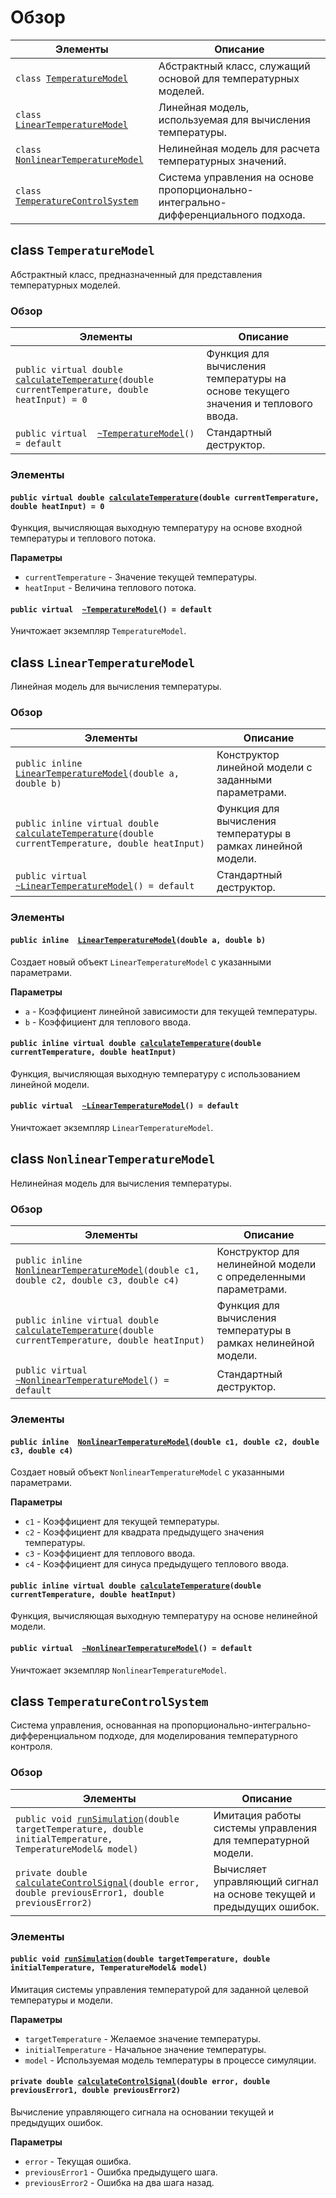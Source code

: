 # Обзор

Элементы                      | Описание                                
--------------------------------|---------------------------------------------
`class `[`TemperatureModel`](#class_temperature_model) | Абстрактный класс, служащий основой для температурных моделей.
`class `[`LinearTemperatureModel`](#class_linear_temperature_model) | Линейная модель, используемая для вычисления температуры.
`class `[`NonlinearTemperatureModel`](#class_nonlinear_temperature_model) | Нелинейная модель для расчета температурных значений.
`class `[`TemperatureControlSystem`](#class_temperature_control_system) | Система управления на основе пропорционально-интегрально-дифференциального подхода.

## class `TemperatureModel`

Абстрактный класс, предназначенный для представления температурных моделей.

### Обзор

Элементы                      | Описание                                
--------------------------------|---------------------------------------------
`public virtual double `[`calculateTemperature`](#class_temperature_model_1a09f70a5d58f9a836b682c4ad9d75ddc4)`(double currentTemperature, double heatInput) = 0` | Функция для вычисления температуры на основе текущего значения и теплового ввода.
`public virtual  `[`~TemperatureModel`](#class_temperature_model_1a4e7d514b4b9a840b746a686048ab1f18)`() = default` | Стандартный деструктор.

### Элементы

#### `public virtual double `[`calculateTemperature`](#class_temperature_model_1a09f70a5d58f9a836b682c4ad9d75ddc4)`(double currentTemperature, double heatInput) = 0`

Функция, вычисляющая выходную температуру на основе входной температуры и теплового потока.

**Параметры**
* `currentTemperature` - Значение текущей температуры.
* `heatInput` - Величина теплового потока.

#### `public virtual  `[`~TemperatureModel`](#class_temperature_model_1a4e7d514b4b9a840b746a686048ab1f18)`() = default`

Уничтожает экземпляр `TemperatureModel`.

## class `LinearTemperatureModel`

Линейная модель для вычисления температуры.

### Обзор

Элементы                      | Описание                                
--------------------------------|---------------------------------------------
`public inline  `[`LinearTemperatureModel`](#class_linear_temperature_model_1a29c36f0f2d6a1ecb27dfe676fe4a6b6a)`(double a, double b)` | Конструктор линейной модели с заданными параметрами.
`public inline virtual double `[`calculateTemperature`](#class_linear_temperature_model_1ac0c3db10c3b3be2ae5dc1e227bbfb09c)`(double currentTemperature, double heatInput)` | Функция для вычисления температуры в рамках линейной модели.
`public virtual  `[`~LinearTemperatureModel`](#class_linear_temperature_model_1ad78eae7d3bfb0a40147e39d3060f3629)`() = default` | Стандартный деструктор.

### Элементы

#### `public inline  `[`LinearTemperatureModel`](#class_linear_temperature_model_1a29c36f0f2d6a1ecb27dfe676fe4a6b6a)`(double a, double b)`

Создает новый объект `LinearTemperatureModel` с указанными параметрами.

**Параметры**
* `a` - Коэффициент линейной зависимости для текущей температуры.
* `b` - Коэффициент для теплового ввода.

#### `public inline virtual double `[`calculateTemperature`](#class_linear_temperature_model_1ac0c3db10c3b3be2ae5dc1e227bbfb09c)`(double currentTemperature, double heatInput)`

Функция, вычисляющая выходную температуру с использованием линейной модели.

#### `public virtual  `[`~LinearTemperatureModel`](#class_linear_temperature_model_1ad78eae7d3bfb0a40147e39d3060f3629)`() = default`

Уничтожает экземпляр `LinearTemperatureModel`.

## class `NonlinearTemperatureModel`

Нелинейная модель для вычисления температуры.

### Обзор

Элементы                      | Описание                                
--------------------------------|---------------------------------------------
`public inline  `[`NonlinearTemperatureModel`](#class_nonlinear_temperature_model_1abf94db879e6a11a3b8d4c5d6e2a8c8a2)`(double c1, double c2, double c3, double c4)` | Конструктор для нелинейной модели с определенными параметрами.
`public inline virtual double `[`calculateTemperature`](#class_nonlinear_temperature_model_1a25dc6765a041b63ec20976f80ad23fa4)`(double currentTemperature, double heatInput)` | Функция для вычисления температуры в рамках нелинейной модели.
`public virtual  `[`~NonlinearTemperatureModel`](#class_nonlinear_temperature_model_1ae7cf4cb5096b5fbd3bff78c3bfb63b2f)`() = default` | Стандартный деструктор.

### Элементы

#### `public inline  `[`NonlinearTemperatureModel`](#class_nonlinear_temperature_model_1abf94db879e6a11a3b8d4c5d6e2a8c8a2)`(double c1, double c2, double c3, double c4)`

Создает новый объект `NonlinearTemperatureModel` с указанными параметрами.

**Параметры**
* `c1` - Коэффициент для текущей температуры.
* `c2` - Коэффициент для квадрата предыдущего значения температуры.
* `c3` - Коэффициент для теплового ввода.
* `c4` - Коэффициент для синуса предыдущего теплового ввода.

#### `public inline virtual double `[`calculateTemperature`](#class_nonlinear_temperature_model_1a25dc6765a041b63ec20976f80ad23fa4)`(double currentTemperature, double heatInput)`

Функция, вычисляющая выходную температуру на основе нелинейной модели.

#### `public virtual  `[`~NonlinearTemperatureModel`](#class_nonlinear_temperature_model_1ae7cf4cb5096b5fbd3bff78c3bfb63b2f)`() = default`

Уничтожает экземпляр `NonlinearTemperatureModel`.

## class `TemperatureControlSystem`

Система управления, основанная на пропорционально-интегрально-дифференциальном подходе, для моделирования температурного контроля.

### Обзор

Элементы                      | Описание                                
--------------------------------|---------------------------------------------
`public void `[`runSimulation`](#class_temperature_control_system_1acb8cf7932d39a2bcd053dc22bca24672)`(double targetTemperature, double initialTemperature, TemperatureModel& model)` | Имитация работы системы управления для температурной модели.
`private double `[`calculateControlSignal`](#class_temperature_control_system_1a7dcb55c416527f9644de795b6ff16f3b)`(double error, double previousError1, double previousError2)` | Вычисляет управляющий сигнал на основе текущей и предыдущих ошибок.

### Элементы

#### `public void `[`runSimulation`](#class_temperature_control_system_1acb8cf7932d39a2bcd053dc22bca24672)`(double targetTemperature, double initialTemperature, TemperatureModel& model)`

Имитация системы управления температурой для заданной целевой температуры и модели.

**Параметры**
* `targetTemperature` - Желаемое значение температуры.
* `initialTemperature` - Начальное значение температуры.
* `model` - Используемая модель температуры в процессе симуляции.

#### `private double `[`calculateControlSignal`](#class_temperature_control_system_1a7dcb55c416527f9644de795b6ff16f3b)`(double error, double previousError1, double previousError2)`

Вычисление управляющего сигнала на основании текущей и предыдущих ошибок.

**Параметры**
* `error` - Текущая ошибка.
* `previousError1` - Ошибка предыдущего шага.
* `previousError2` - Ошибка на два шага назад.